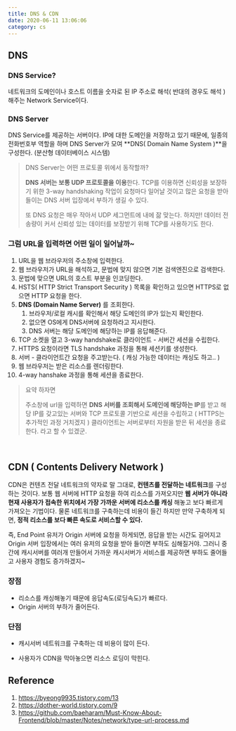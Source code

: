 ```yaml
---
title: DNS & CDN
date: 2020-06-11 13:06:06
category: cs
---
```


## DNS

### DNS Service?

네트워크의 도메인이나 호스트 이름을 숫자로 된 IP 주소로 해석( 반대의 경우도 해석 )해주는 Network Service이다.

### DNS Server

DNS Service를 제공하는 서버이다. IP에 대한 도메인을 저장하고 있기 때문에, 일종의 전화번호부 역할을 하며 DNS Server가 모여 **DNS( Domain Name System )**을 구성한다. (분산형 데이터베이스 시스템)

> DNS Server는 어떤 프로토콜 위에서 동작할까?
>
> **DNS 서버는 보통 UDP 프로토콜을 이용**한다. TCP를 이용하면 신뢰성을 보장하기 위한 3-way handshaking 작업이 요청마다 일어날 것이고 많은 요청을 받아들이는 DNS 서버 입장에서 부하가 생길 수 있다. 
>
> 또 DNS 요청은 매우 작아서 UDP 세그먼트에 내에 잚 맞는다. 하지만! 데이터 전송량이 커서 신뢰성 있는 데이터를 보장받기 위해 TCP를 사용하기도 한다.

### 그럼 URL을 입력하면 어떤 일이 일어날까~

1. URL을 웹 브라우저의 주소창에 입력한다.
2. 웹 브라우저가 URL을 해석하고, 문법에 맞지 않으면 기본 검색엔진으로 검색한다.
3. 문법에 맞으면 URL의 호스트 부분을 인코딩한다.
4. HSTS( HTTP Strict Transport Security ) 목록을 확인하고 있으면 HTTPS로 없으면 HTTP 요청을 한다.
5. **DNS (Domain Name Server)** 를 조회한다.
   1. 브라우저/로컬 캐시를 확인해서 해당 도메인의 IP가 있는지 확인한다.
   2. 없으면 OS에게 DNS서버에 요청하라고 지시한다.
   3. DNS 서버는 해당 도메인에 해당하는 IP를 응답해준다.
6. TCP 소켓을 열고 3-way handshake로 클라이언트 - 서버간 세션을 수립한다.
7. HTTPS 요청이라면 TLS handshake 과정을 통해 세션키를  생성한다.
8. 서버 - 클라이언트간 요청을 주고받는다. ( 캐싱 가능한 데이터는 캐싱도 하고.. )
9. 웹 브라우저는 받은 리소스를 렌더링한다.
10. 4-way hanshake 과정을 통해 세션을 종료한다.

> 요약 하자면
>
> 주소창에 url을 입력하면 **DNS 서버를 조회해서 도메인에 해당하는 IP**를 받고 해당 IP를 갖고있는 서버와 TCP 프로토콜 기반으로 세션을 수립하고 ( HTTPS는 추가적인 과정 거치겠지 ) 클라이언트는 서버로부터 자원을 받은 뒤 세션을 종료한다. 라고 할 수 있겠군.

<br/>

## CDN ( Contents Delivery Network )

CDN은 컨텐츠 전달 네트워크의 약자로 말 그대로, **컨텐츠를 전달하는 네트워크**를 구성하는 것이다. 보통 웹 서버에 HTTP 요청을 하여 리소스를 가져오지만 **웹 서버가 아니라 현재 사용자가 접속한 위치에서 가장 가까운 서버에 리소스를 캐싱** 해놓고 보다 빠르게 가져오는 기법이다. 물론 네트워크를 구축하는데 비용이 들긴 하지만 만약 구축하게 되면, **정적 리소스를 보다 빠른 속도로 서비스할 수 있다.**

즉, End Point 유저가 Origin 서버에 요청을 하게되면, 응답을 받는 시간도 길어지고 Origin 서버 입장에서는 여러 유저의 요청을 받아 들이면 부하도 심해질거야. 그러니 중간에 캐시서버를 여러개 만들어서 가까운 캐시서버가 서비스를 제공하면 부하도 줄어들고 사용자 경험도 증가하겠지~

### 장점

- 리소스를 캐싱해놓기 때문에 응답속도(로딩속도)가 빠르다.
- Origin 서버의 부하가 줄어든다.

### 단점

- 캐시서버 네트워크를 구축하는 데 비용이 많이 든다.

- 사용자가 CDN을 막아놓으면 리소스 로딩이 막힌다.

  

## Reference

1. https://byeong9935.tistory.com/13
2. https://dother-world.tistory.com/9
3. https://github.com/baeharam/Must-Know-About-Frontend/blob/master/Notes/network/type-url-process.md
